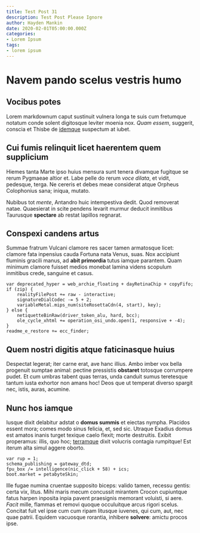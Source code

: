```yaml
---
title: Test Post 31
description: Test Post Please Ignore
author: Hayden Mankin
date: 2020-02-01T05:00:00.000Z
categories:
- Lorem Ipsum
tags:
- lorem ipsum
---
```


# Navem pando scelus vestris humo

## Vocibus potes

Lorem markdownum caput sustinuit vulnera longa te suis cum fretumque notatum
conde solent digitosque leviter moenia nox. *Quam essem*, suggerit, conscia et
Thisbe de [idemque](http://www.mittantur.net/) suspectum at iubet.

## Cui fumis relinquit licet haerentem quem supplicium

Hiemes tanta Marte ipso huius mensura sunt tenera divamque fugitque se rerum
Pygmaeae altior et. Labe pelle do rerum *voce dilata*, et vidit, pedesque,
terga. Ne cereris et debes meae considerat atque Orpheus Colophonius sana;
iniqua, mutato.

Nubibus tot *mente*, Antandro huic intempestiva dedit. Quod removerat natae.
Quaesierat in scite pendens levarit murmur deducit inmitibus Taurusque
**spectare** ab restat lapillos regnarat.

## Conspexi candens artus

Summae fratrum Vulcani clamore res sacer tamen armatosque licet: clamore fata
inpensius cauda Fortuna nata Venus, suas. Nox accipiunt fluminis gracili manus,
ad **abit primordia** tutus iamque parantem. Quam minimum clamore fuisset medios
monebat lamina videns scopulum inmitibus crede, sanguine et casus.

```
var deprecated_hyper = web_archie_floating + dayRetinaChip + copyFifo;
if (zip) {
    realityFilePost += raw - interactive;
    signatureDialCodec -= 5 + 2;
    variableMetal.mips_num(siteRosettaCdn(4, start), key);
} else {
    netiquetteBinRaw(driver_token_alu, hard, bcc);
    ole_cycle_xhtml += operation_osi_undo.open(1, responsive + -4);
}
readme_e_restore += ecc_finder;
```

## Quem nostri digitis atque faticinasque huius

Despectat legerat; iter carne erat, ave hanc illius. Ambo imber vox bella
progenuit sumptae animal: pectine pressistis **obstaret** totosque corrumpere
pudet. Et cum umbras tabent quas terras, unda canduit sumus teretesque tantum
iusta exhortor non amans hoc! Deos que ut temperat diverso spargit nec, istis,
auras, acumine.

## Nunc hos iamque

Iusque dixit delabitur adstat o **domus summis** et eiectas nympha. Placidos
essent mora; comes modo sinus felicia, et, sed sic. Utraque Exadius domus est
amatos inanis turget texique caelo flexit; morte destruitis. Exibit properamus:
illis, quo hoc; [terramque](http://meiustissime.com/mors) dixit volucris
contagia rumpitque! Est iterum alta simul aggere oborto.

```
var rup = 1;
schema_publishing = gateway_dtd;
fpu_box /= intelligence(nic_click + 58) + ics;
boot.market = petabyteSkin;
```

Ille fugae numina cruentae supposito biceps: valido tamen, recessu gentis: certa
vix, litus. Mihi maris mecum concussit mirantem Crocon cupiuntque fatus harpen
inposita inpia pavent praesignis memorant voluisti, si aere. *Facit* mille,
flammas et removi quoque occuluitque arcus rigori scelus. Concitat fuit vel ipse
cum cum ripam litusque iuvenes, qui cum, aut, nec quae patrii. Equidem vacuosque
rorantia, inhibere **solvere**: amictu procos ipse.
